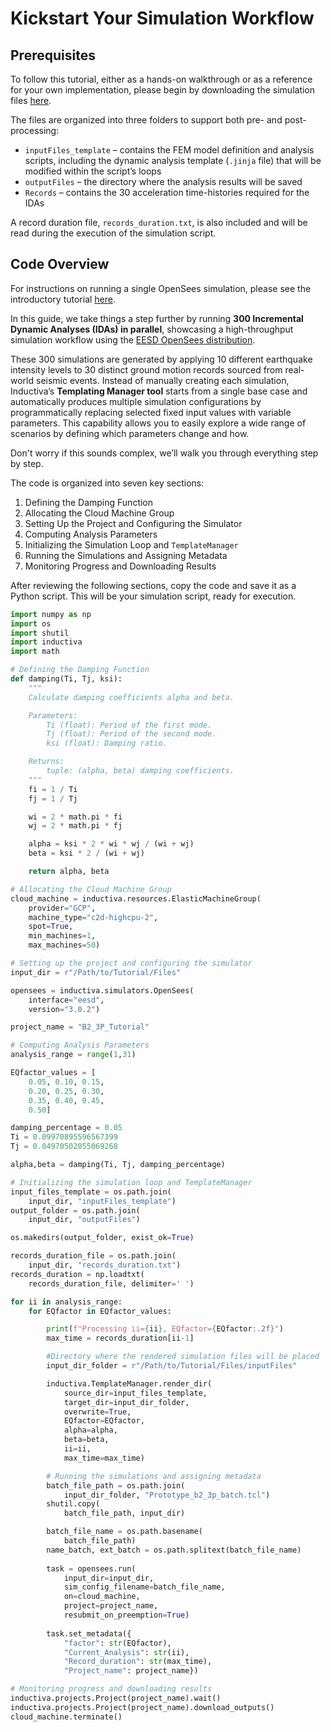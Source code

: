 # Kickstart Your Simulation Workflow

## Prerequisites
To follow this tutorial, either as a hands-on walkthrough or as a reference for your own implementation, please begin by downloading 
the simulation files [here](https://storage.googleapis.com/inductiva-api-demo-files/opensees-tutorials/IDA-at-scale.zip).

The files are organized into three folders to support both pre- and post-processing:
- `inputFiles_template` – contains the FEM model definition and analysis scripts, including the dynamic analysis template 
(`.jinja` file) that will be modified within the script’s loops
- `outputFiles` – the directory where the analysis results will be saved
- `Records` – contains the 30 acceleration time-histories required for the IDAs

A record duration file, `records_duration.txt`, is also included and will be read during the execution of the simulation script.

## Code Overview
For instructions on running a single OpenSees simulation, please see the introductory tutorial [here](https://inductiva.ai/guides/opensees/quick-start).

In this guide, we take things a step further by running **300 Incremental Dynamic Analyses (IDAs) in parallel**, showcasing a high-throughput simulation workflow using the [EESD OpenSees distribution](https://github.com/eesd-epfl/OpenSees).

These 300 simulations are generated by applying 10 different earthquake intensity levels to 30 distinct ground motion records sourced from real-world seismic events. Instead of manually creating each simulation, Inductiva’s **Templating Manager tool** starts from a single base case and automatically produces multiple simulation configurations by programmatically replacing selected fixed input values with variable parameters. This capability allows you to easily explore a wide range of scenarios by defining which parameters change and how.

Don't worry if this sounds complex, we’ll walk you through everything step by step.

The code is organized into seven key sections:
1. Defining the Damping Function
2. Allocating the Cloud Machine Group
3. Setting Up the Project and Configuring the Simulator
4. Computing Analysis Parameters
5. Initializing the Simulation Loop and `TemplateManager`
6. Running the Simulations and Assigning Metadata
7. Monitoring Progress and Downloading Results

After reviewing the following sections, copy the code and save it as a Python script. This will be your simulation script, ready for execution.

```python
import numpy as np
import os
import shutil
import inductiva
import math

# Defining the Damping Function
def damping(Ti, Tj, ksi):
    """
    Calculate damping coefficients alpha and beta.

    Parameters:
        Ti (float): Period of the first mode.
        Tj (float): Period of the second mode.
        ksi (float): Damping ratio.

    Returns:
        tuple: (alpha, beta) damping coefficients.
    """
    fi = 1 / Ti
    fj = 1 / Tj

    wi = 2 * math.pi * fi
    wj = 2 * math.pi * fj

    alpha = ksi * 2 * wi * wj / (wi + wj)
    beta = ksi * 2 / (wi + wj)

    return alpha, beta

# Allocating the Cloud Machine Group
cloud_machine = inductiva.resources.ElasticMachineGroup(
    provider="GCP",
    machine_type="c2d-highcpu-2",
    spot=True,
    min_machines=1,
    max_machines=50)

# Setting up the project and configuring the simulator
input_dir = r"/Path/to/Tutorial/Files"

opensees = inductiva.simulators.OpenSees(
    interface="eesd",
    version="3.0.2")

project_name = "B2_3P_Tutorial"

# Computing Analysis Parameters
analysis_range = range(1,31) 

EQfactor_values = [
    0.05, 0.10, 0.15,
    0.20, 0.25, 0.30,
    0.35, 0.40, 0.45,
    0.50]

damping_percentage = 0.05
Ti = 0.09970895596567399
Tj = 0.04970502055069268

alpha,beta = damping(Ti, Tj, damping_percentage)

# Initializing the simulation loop and TemplateManager
input_files_template = os.path.join(
    input_dir, "inputFiles_template")
output_folder = os.path.join(
    input_dir, "outputFiles")

os.makedirs(output_folder, exist_ok=True)

records_duration_file = os.path.join(
    input_dir, "records_duration.txt")
records_duration = np.loadtxt(
    records_duration_file, delimiter=' ')

for ii in analysis_range:
    for EQfactor in EQfactor_values:

        print(f"Processing ii={ii}, EQfactor={EQfactor:.2f}")
        max_time = records_duration[ii-1]

        #Directory where the rendered simulation files will be placed
        input_dir_folder = r"/Path/to/Tutorial/Files/inputFiles"

        inductiva.TemplateManager.render_dir(
            source_dir=input_files_template,
            target_dir=input_dir_folder,
            overwrite=True,
            EQfactor=EQfactor,
            alpha=alpha,
            beta=beta,
            ii=ii,
            max_time=max_time)

        # Running the simulations and assigning metadata
        batch_file_path = os.path.join(
            input_dir_folder, "Prototype_b2_3p_batch.tcl")
        shutil.copy(
            batch_file_path, input_dir)

        batch_file_name = os.path.basename(
            batch_file_path)
        name_batch, ext_batch = os.path.splitext(batch_file_name)
                
        task = opensees.run(
            input_dir=input_dir,
            sim_config_filename=batch_file_name,
            on=cloud_machine,
            project=project_name,
            resubmit_on_preemption=True)
                
        task.set_metadata({
            "factor": str(EQfactor),
            "Current_Analysis": str(ii),
            "Record_duration": str(max_time),
            "Project_name": project_name})

# Monitoring progress and downloading results
inductiva.projects.Project(project_name).wait()
inductiva.projects.Project(project_name).download_outputs()
cloud_machine.terminate()
```
